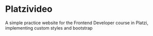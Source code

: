 # Platzivideo

A simple practice website for the Frontend Developer course in Platzi, implementing custom styles and bootstrap
